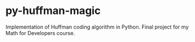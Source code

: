 # py-huffman-magic
Implementation of Huffman coding algorithm in Python. Final project for my Math for Developers course.
